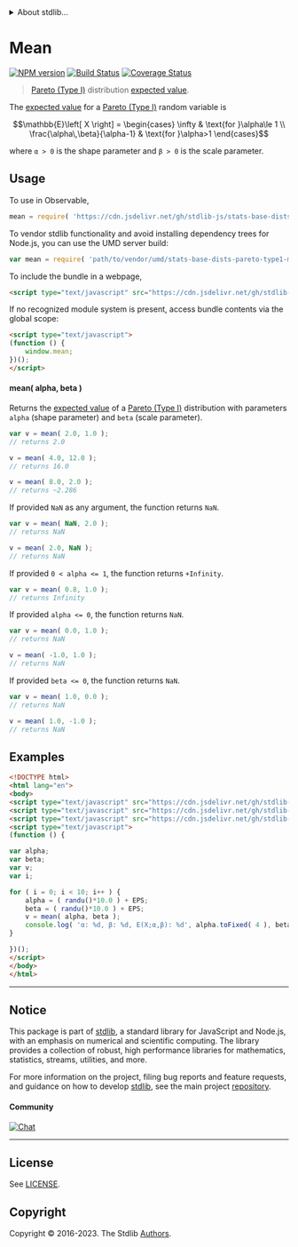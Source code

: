 <!--

@license Apache-2.0

Copyright (c) 2018 The Stdlib Authors.

Licensed under the Apache License, Version 2.0 (the "License");
you may not use this file except in compliance with the License.
You may obtain a copy of the License at

   http://www.apache.org/licenses/LICENSE-2.0

Unless required by applicable law or agreed to in writing, software
distributed under the License is distributed on an "AS IS" BASIS,
WITHOUT WARRANTIES OR CONDITIONS OF ANY KIND, either express or implied.
See the License for the specific language governing permissions and
limitations under the License.

-->


<details>
  <summary>
    About stdlib...
  </summary>
  <p>We believe in a future in which the web is a preferred environment for numerical computation. To help realize this future, we've built stdlib. stdlib is a standard library, with an emphasis on numerical and scientific computation, written in JavaScript (and C) for execution in browsers and in Node.js.</p>
  <p>The library is fully decomposable, being architected in such a way that you can swap out and mix and match APIs and functionality to cater to your exact preferences and use cases.</p>
  <p>When you use stdlib, you can be absolutely certain that you are using the most thorough, rigorous, well-written, studied, documented, tested, measured, and high-quality code out there.</p>
  <p>To join us in bringing numerical computing to the web, get started by checking us out on <a href="https://github.com/stdlib-js/stdlib">GitHub</a>, and please consider <a href="https://opencollective.com/stdlib">financially supporting stdlib</a>. We greatly appreciate your continued support!</p>
</details>

# Mean

[![NPM version][npm-image]][npm-url] [![Build Status][test-image]][test-url] [![Coverage Status][coverage-image]][coverage-url] <!-- [![dependencies][dependencies-image]][dependencies-url] -->

> [Pareto (Type I)][pareto-distribution] distribution [expected value][expected-value].

<!-- Section to include introductory text. Make sure to keep an empty line after the intro `section` element and another before the `/section` close. -->

<section class="intro">

The [expected value][expected-value] for a [Pareto (Type I)][pareto-distribution] random variable is

<!-- <equation class="equation" label="eq:pareto_type1_expectation" align="center" raw="\mathbb{E}\left[ X \right] = \begin{cases} \infty & \text{for }\alpha\le 1 \\ \frac{\alpha\,\beta}{\alpha-1} & \text{for }\alpha>1 \end{cases}" alt="Expected value for a Pareto (Type I) distribution."> -->

```math
\mathbb{E}\left[ X \right] = \begin{cases} \infty & \text{for }\alpha\le 1 \\ \frac{\alpha\,\beta}{\alpha-1} & \text{for }\alpha>1 \end{cases}
```

<!-- <div class="equation" align="center" data-raw-text="\mathbb{E}\left[ X \right] = \begin{cases} \infty &amp; \text{for }\alpha\le 1 \\ \frac{\alpha\,\beta}{\alpha-1} &amp; \text{for }\alpha&gt;1 \end{cases}" data-equation="eq:pareto_type1_expectation">
    <img src="https://cdn.jsdelivr.net/gh/stdlib-js/stdlib@51534079fef45e990850102147e8945fb023d1d0/lib/node_modules/@stdlib/stats/base/dists/pareto-type1/mean/docs/img/equation_pareto_type1_expectation.svg" alt="Expected value for a Pareto (Type I) distribution.">
    <br>
</div> -->

<!-- </equation> -->

where `α > 0` is the shape parameter and `β > 0` is the scale parameter.

</section>

<!-- /.intro -->

<!-- Package usage documentation. -->



<section class="usage">

## Usage

To use in Observable,

```javascript
mean = require( 'https://cdn.jsdelivr.net/gh/stdlib-js/stats-base-dists-pareto-type1-mean@umd/browser.js' )
```

To vendor stdlib functionality and avoid installing dependency trees for Node.js, you can use the UMD server build:

```javascript
var mean = require( 'path/to/vendor/umd/stats-base-dists-pareto-type1-mean/index.js' )
```

To include the bundle in a webpage,

```html
<script type="text/javascript" src="https://cdn.jsdelivr.net/gh/stdlib-js/stats-base-dists-pareto-type1-mean@umd/browser.js"></script>
```

If no recognized module system is present, access bundle contents via the global scope:

```html
<script type="text/javascript">
(function () {
    window.mean;
})();
</script>
```

#### mean( alpha, beta )

Returns the [expected value][expected-value] of a [Pareto (Type I)][pareto-distribution] distribution with parameters `alpha` (shape parameter) and `beta` (scale parameter).

```javascript
var v = mean( 2.0, 1.0 );
// returns 2.0

v = mean( 4.0, 12.0 );
// returns 16.0

v = mean( 8.0, 2.0 );
// returns ~2.286
```

If provided `NaN` as any argument, the function returns `NaN`.

```javascript
var v = mean( NaN, 2.0 );
// returns NaN

v = mean( 2.0, NaN );
// returns NaN
```

If provided `0 < alpha <= 1`, the function returns `+Infinity`.

```javascript
var v = mean( 0.8, 1.0 );
// returns Infinity
```

If provided `alpha <= 0`, the function returns `NaN`.

```javascript
var v = mean( 0.0, 1.0 );
// returns NaN

v = mean( -1.0, 1.0 );
// returns NaN
```

If provided `beta <= 0`, the function returns `NaN`.

```javascript
var v = mean( 1.0, 0.0 );
// returns NaN

v = mean( 1.0, -1.0 );
// returns NaN
```

</section>

<!-- /.usage -->

<!-- Package usage notes. Make sure to keep an empty line after the `section` element and another before the `/section` close. -->

<section class="notes">

</section>

<!-- /.notes -->

<!-- Package usage examples. -->

<section class="examples">

## Examples

<!-- eslint no-undef: "error" -->

```html
<!DOCTYPE html>
<html lang="en">
<body>
<script type="text/javascript" src="https://cdn.jsdelivr.net/gh/stdlib-js/random-base-randu@umd/browser.js"></script>
<script type="text/javascript" src="https://cdn.jsdelivr.net/gh/stdlib-js/constants-float64-eps@umd/browser.js"></script>
<script type="text/javascript" src="https://cdn.jsdelivr.net/gh/stdlib-js/stats-base-dists-pareto-type1-mean@umd/browser.js"></script>
<script type="text/javascript">
(function () {

var alpha;
var beta;
var v;
var i;

for ( i = 0; i < 10; i++ ) {
    alpha = ( randu()*10.0 ) + EPS;
    beta = ( randu()*10.0 ) + EPS;
    v = mean( alpha, beta );
    console.log( 'α: %d, β: %d, E(X;α,β): %d', alpha.toFixed( 4 ), beta.toFixed( 4 ), v.toFixed( 4 ) );
}

})();
</script>
</body>
</html>
```

</section>

<!-- /.examples -->

<!-- Section to include cited references. If references are included, add a horizontal rule *before* the section. Make sure to keep an empty line after the `section` element and another before the `/section` close. -->

<section class="references">

</section>

<!-- /.references -->

<!-- Section for related `stdlib` packages. Do not manually edit this section, as it is automatically populated. -->

<section class="related">

</section>

<!-- /.related -->

<!-- Section for all links. Make sure to keep an empty line after the `section` element and another before the `/section` close. -->


<section class="main-repo" >

* * *

## Notice

This package is part of [stdlib][stdlib], a standard library for JavaScript and Node.js, with an emphasis on numerical and scientific computing. The library provides a collection of robust, high performance libraries for mathematics, statistics, streams, utilities, and more.

For more information on the project, filing bug reports and feature requests, and guidance on how to develop [stdlib][stdlib], see the main project [repository][stdlib].

#### Community

[![Chat][chat-image]][chat-url]

---

## License

See [LICENSE][stdlib-license].


## Copyright

Copyright &copy; 2016-2023. The Stdlib [Authors][stdlib-authors].

</section>

<!-- /.stdlib -->

<!-- Section for all links. Make sure to keep an empty line after the `section` element and another before the `/section` close. -->

<section class="links">

[npm-image]: http://img.shields.io/npm/v/@stdlib/stats-base-dists-pareto-type1-mean.svg
[npm-url]: https://npmjs.org/package/@stdlib/stats-base-dists-pareto-type1-mean

[test-image]: https://github.com/stdlib-js/stats-base-dists-pareto-type1-mean/actions/workflows/test.yml/badge.svg?branch=main
[test-url]: https://github.com/stdlib-js/stats-base-dists-pareto-type1-mean/actions/workflows/test.yml?query=branch:main

[coverage-image]: https://img.shields.io/codecov/c/github/stdlib-js/stats-base-dists-pareto-type1-mean/main.svg
[coverage-url]: https://codecov.io/github/stdlib-js/stats-base-dists-pareto-type1-mean?branch=main

<!--

[dependencies-image]: https://img.shields.io/david/stdlib-js/stats-base-dists-pareto-type1-mean.svg
[dependencies-url]: https://david-dm.org/stdlib-js/stats-base-dists-pareto-type1-mean/main

-->

[chat-image]: https://img.shields.io/gitter/room/stdlib-js/stdlib.svg
[chat-url]: https://app.gitter.im/#/room/#stdlib-js_stdlib:gitter.im

[stdlib]: https://github.com/stdlib-js/stdlib

[stdlib-authors]: https://github.com/stdlib-js/stdlib/graphs/contributors

[umd]: https://github.com/umdjs/umd
[es-module]: https://developer.mozilla.org/en-US/docs/Web/JavaScript/Guide/Modules

[deno-url]: https://github.com/stdlib-js/stats-base-dists-pareto-type1-mean/tree/deno
[umd-url]: https://github.com/stdlib-js/stats-base-dists-pareto-type1-mean/tree/umd
[esm-url]: https://github.com/stdlib-js/stats-base-dists-pareto-type1-mean/tree/esm
[branches-url]: https://github.com/stdlib-js/stats-base-dists-pareto-type1-mean/blob/main/branches.md

[stdlib-license]: https://raw.githubusercontent.com/stdlib-js/stats-base-dists-pareto-type1-mean/main/LICENSE

[pareto-distribution]: https://en.wikipedia.org/wiki/Pareto_distribution

[expected-value]: https://en.wikipedia.org/wiki/Expected_value

</section>

<!-- /.links -->
